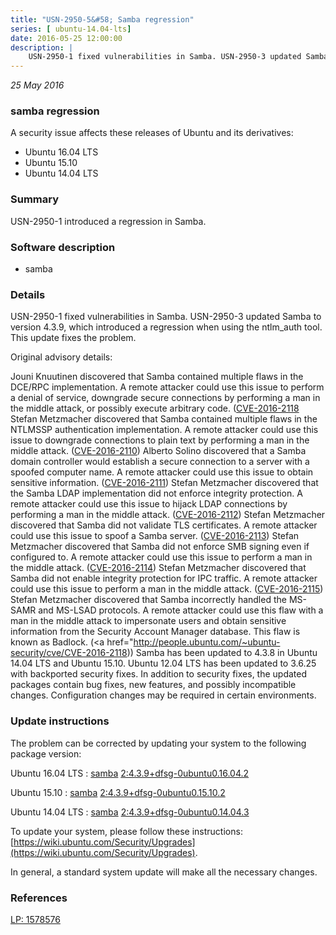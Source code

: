 ```yaml
---
title: "USN-2950-5&#58; Samba regression"
series: [ ubuntu-14.04-lts]
date: 2016-05-25 12:00:00
description: |
    USN-2950-1 fixed vulnerabilities in Samba. USN-2950-3 updated Samba to version 4.3.9, which introduced a regression when using the ntlm_auth tool. This update fixes the problem.
--- 
```

 
 

*25 May 2016*

### samba regression

A security issue affects these releases of Ubuntu and its derivatives:

* Ubuntu 16.04 LTS
* Ubuntu 15.10
* Ubuntu 14.04 LTS

### Summary

USN-2950-1 introduced a regression in Samba. 

### Software description

* samba 

### Details

USN-2950-1 fixed vulnerabilities in Samba. USN-2950-3 updated Samba to version 4.3.9, which introduced a regression when using the ntlm_auth tool. This update fixes the problem.

Original advisory details:

 Jouni Knuutinen discovered that Samba contained multiple flaws in the DCE/RPC implementation. A remote attacker could use this issue to perform a denial of service, downgrade secure connections by performing a man in the middle attack, or possibly execute arbitrary code. ([CVE-2016-2118](http://people.ubuntu.com/~ubuntu-security/cve/CVE-2015-5370">CVE-2015-5370</a>) Stefan Metzmacher discovered that Samba contained multiple flaws in the NTLMSSP authentication implementation. A remote attacker could use this issue to downgrade connections to plain text by performing a man in the middle attack. (<a href="http://people.ubuntu.com/~ubuntu-security/cve/CVE-2016-2110">CVE-2016-2110</a>) Alberto Solino discovered that a Samba domain controller would establish a secure connection to a server with a spoofed computer name. A remote attacker could use this issue to obtain sensitive information. (<a href="http://people.ubuntu.com/~ubuntu-security/cve/CVE-2016-2111">CVE-2016-2111</a>) Stefan Metzmacher discovered that the Samba LDAP implementation did not enforce integrity protection. A remote attacker could use this issue to hijack LDAP connections by performing a man in the middle attack. (<a href="http://people.ubuntu.com/~ubuntu-security/cve/CVE-2016-2112">CVE-2016-2112</a>) Stefan Metzmacher discovered that Samba did not validate TLS certificates. A remote attacker could use this issue to spoof a Samba server. (<a href="http://people.ubuntu.com/~ubuntu-security/cve/CVE-2016-2113">CVE-2016-2113</a>) Stefan Metzmacher discovered that Samba did not enforce SMB signing even if configured to. A remote attacker could use this issue to perform a man in the middle attack. (<a href="http://people.ubuntu.com/~ubuntu-security/cve/CVE-2016-2114">CVE-2016-2114</a>) Stefan Metzmacher discovered that Samba did not enable integrity protection for IPC traffic. A remote attacker could use this issue to perform a man in the middle attack. (<a href="http://people.ubuntu.com/~ubuntu-security/cve/CVE-2016-2115">CVE-2016-2115</a>) Stefan Metzmacher discovered that Samba incorrectly handled the MS-SAMR and MS-LSAD protocols. A remote attacker could use this flaw with a man in the middle attack to impersonate users and obtain sensitive information from the Security Account Manager database. This flaw is known as Badlock. (<a href="http://people.ubuntu.com/~ubuntu-security/cve/CVE-2016-2118)) Samba has been updated to 4.3.8 in Ubuntu 14.04 LTS and Ubuntu 15.10. Ubuntu 12.04 LTS has been updated to 3.6.25 with backported security fixes. In addition to security fixes, the updated packages contain bug fixes, new features, and possibly incompatible changes. Configuration changes may be required in certain environments. 

### Update instructions

The problem can be corrected by updating your system to the following package version:

Ubuntu 16.04 LTS
 : [samba](https://launchpad.net/ubuntu/+source/samba) <span> [2:4.3.9+dfsg-0ubuntu0.16.04.2](https://launchpad.net/ubuntu/+source/samba/2:4.3.9+dfsg-0ubuntu0.16.04.2) </span> 

Ubuntu 15.10
 : [samba](https://launchpad.net/ubuntu/+source/samba) <span> [2:4.3.9+dfsg-0ubuntu0.15.10.2](https://launchpad.net/ubuntu/+source/samba/2:4.3.9+dfsg-0ubuntu0.15.10.2) </span> 

Ubuntu 14.04 LTS
 : [samba](https://launchpad.net/ubuntu/+source/samba) <span> [2:4.3.9+dfsg-0ubuntu0.14.04.3](https://launchpad.net/ubuntu/+source/samba/2:4.3.9+dfsg-0ubuntu0.14.04.3) </span> 

To update your system, please follow these instructions: [https://wiki.ubuntu.com/Security/Upgrades](https://wiki.ubuntu.com/Security/Upgrades).

In general, a standard system update will make all the necessary changes. 

### References

 
 [LP: 1578576](https://launchpad.net/bugs/1578576)
 

